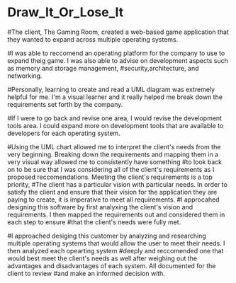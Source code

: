 # Draw_It_Or_Lose_It
#The client, The Gaming Room, created a web-based game application that they wanted to expand across multiple operating systems. 

#I was able to reccomend an operating platform for the company to use to expand theig game. I was also able to advise on development aspects such as memory and storage management, 
#security,architecture, and networking. 

#Personally, learning to create and read a UML diagram was extremely helpful for me. I'm a visual learner and it really helped me break down the requirements set forth by the company.

#If I were to go back and revise one area, I would revise the development tools area. I could expand more on development tools that are available to developers for each operating system.

#Using the UML chart allowed me to interpret the client's needs from the very beginning. Breaking down the requirements and mapping them in a very visual way allowed me to consistently have something
#to look back on to be sure that I was considering all of the client's requirements as I proposed reccomendations. Meeting the client's requirements is a top priority, 
#The client has a particular vision with particular needs. In order to satisfy the client and ensure that their vision for the application they are paying to create, it is imperative to meet all requirements. 
#I approcahed designing this software by first analyxing the client's vision and requirements. I then mapped the requirements out and considered them in each step to ensure
#that the client's needs were fully met. 

#I approached desiging this customer by analyzing and researching multiple operating systems that would allow the user to meet their needs. I then analyzed each opearting system
#deeply and reccomended one that would best meet the client's needs as well after weighing out the advantages and disadvantages of each system. All documented for the client to review
#and make an informed decision with. 


